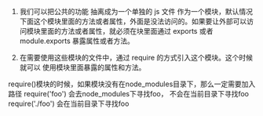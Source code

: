 1. 我们可以把公共的功能 抽离成为一个单独的 js  文件 作为一个模块，默认情况下面这个模块里面的方法或者属性，外面是没法访问的。如果要让外部可以访问模块里面的方法或者属性，就必须在块里面通过 exports 或者 module.exports 暴露属性或者方法。

2. 在需要使用这些模块的文件中，通过 require 的方式引入这个模块。这个时候就可以
使用模块里面暴露的属性和方法。


require()模块的时候，如果模块没有在node_modules目录下，那么一定需要加入路径
require('foo') 会去node_modules下寻找foo， 不会在当前目录下寻找foo
require('./foo') 会在当前目录下寻找foo